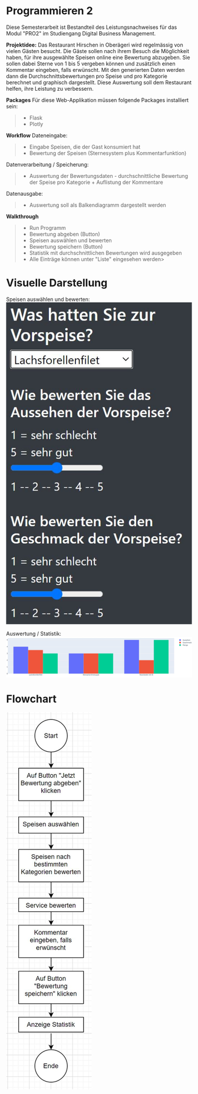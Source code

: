 # Programmieren 2

Diese Semesterarbeit ist Bestandteil des Leistungsnachweises für das Modul "PRO2" 
im Studiengang Digital Business Management. 

**Projektidee:**
Das Restaurant Hirschen in Oberägeri wird regelmässig von vielen Gästen besucht. 
Die Gäste sollen nach ihrem Besuch die Möglichkeit haben, für ihre ausgewählte Speisen 
online eine Bewertung abzugeben. Sie sollen dabei Sterne von 1 bis 5 vergeben können und 
zusätzlich einen Kommentar eingeben, falls erwünscht. Mit den generierten Daten werden 
dann die Durchschnittsbewertungen pro Speise und pro Kategorie berechnet und graphisch 
dargestellt. Diese Auswertung soll dem Restaurant helfen, ihre Leistung zu verbessern.

**Packages**
Für diese Web-Applikation müssen folgende Packages installiert sein: 
> * Flask
> * Plotly

**Workflow**
Dateneingabe: 
> * Eingabe Speisen, die der Gast konsumiert hat
> * Bewertung der Speisen (Sternesystem plus Kommentarfunktion)
	
Datenverarbeitung / Speicherung:
> * Auswertung der Bewertungsdaten - durchschnittliche Bewertung der Speise pro Kategorie + Auflistung der Kommentare
	
Datenausgabe:
> * Auswertung soll als Balkendiagramm dargestellt werden

**Walkthrough**
> * Run Programm
> * Bewertung abgeben (Button)
> * Speisen auswählen und bewerten
> * Bewertung speichern (Button)
> * Statistik mit durchschnittlichen Bewertungen wird ausgegeben
> * Alle Einträge können unter "Liste" eingesehen werden>

# Visuelle Darstellung
Speisen auswählen und bewerten:
![Bild1](https://github.com/akademikerin/PROG2/blob/master/App_Bewertung/images/Bild1.JPG)

Auswertung / Statistik:
![Bild2](https://github.com/akademikerin/PROG2/blob/master/App_Bewertung/images/Bild2.JPG)


# Flowchart
![Flowchart](https://github.com/akademikerin/PROG2/blob/master/App_Bewertung/images/Flowchart.JPG)
